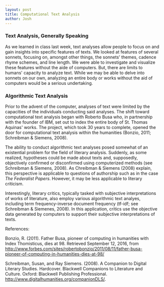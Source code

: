 ```yaml
---
layout: post
title: Computational Text Analysis
author: Josh
---
```


### Text Analysis, Generally Speaking

As we learned in class last week, text analyses allow people to focus on and gain insights into specific features of texts. We looked at features of several sonnets, focusing on, amongst other things, the sonnets' themes, cadence rhyme schemes, and line length. We were able to investigate and visualize these features without the aide of computers. But, there are limits to humans' capacity to analyze text. While we may be able to delve into sonnets on our own, analyzing an entire body or works without the aid of computers would be a serious undertaking.

### Algorithmic Text Analysis

Prior to the advent of the computer, analyses of text were limited by the capacities of the individuals conducting said analyses. The shift toward computational text analysis began with Roberto Busa who, in partnership with the founder of IBM, set out to index the entire body of St. Thomas Aquinas' works. The project, which took 30 years to complete, opened the door for computational text analysis within the humanities (Bonzio, 2011; Schreibman & Siemens, 2008).

The ability to conduct algorithmic text analyses posed somewhat of an existential problem for the field of literary analysis. Suddenly, as some realized, hypotheses could be made about texts and, supposedly, objectively confirmed or disconfirmed using computerized methods (see Schreibman & Siemens, 2008).  As Chreibman & Siemens (2008) explain, this perspective is applicable to questions of authorship such as in the case *The Federalist Papers*. However, it may be less applicable to literary criticism.  

Interestingly, literary critics, typically tasked with subjective interpretations of works of literature, also employ various algorithmic text analyes, including term frequency-inverse document frequency (tf-idf; see Schreibman & Siemenes, 2008). In this application, critics use the objective data generated by computers to support their subjective interpretations of texts.

References:

Bonzio, R. (2011). Father Busa, pioneer of computing in humanities with Index Thomisticus, dies at 98. Retrieved September 12, 2016, from http://www.forbes.com/sites/robertobonzio/2011/08/11/father-busa-pioneer-of-computing-in-humanities-dies-at-98/

Schreibman, Susan, and Ray Siemens. (2008). A Companion to Digital Literary Studies. Hardcover. Blackwell Companions to Literature and Culture. Oxford: Blackwell Publishing Professional. http://www.digitalhumanities.org/companionDLS/.
